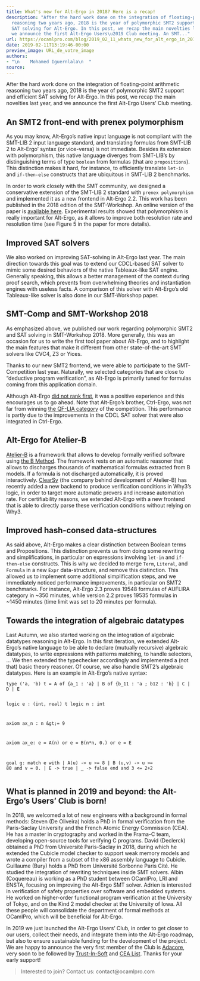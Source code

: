 ```yaml
---
title: What's new for Alt-Ergo in 2018? Here is a recap!
description: "After the hard work done on the integration of floating-point arithmetic
  reasoning two years ago, 2018 is the year of polymorphic SMT2 support and efficient
  SAT solving for Alt-Ergo. In this post, we recap the main novelties last year, and
  we announce the first Alt-Ergo Users\u2019 Club meeting. An SMT..."
url: https://ocamlpro.com/blog/2019_02_11_whats_new_for_alt_ergo_in_2018_here_is_a_recap
date: 2019-02-11T13:19:46-00:00
preview_image: URL_de_votre_image
authors:
- "\n    Mohamed Iguernlala\n  "
source:
---
```


<p>After the hard work done on the integration of floating-point arithmetic reasoning two years ago, 2018 is the year of polymorphic SMT2 support and efficient SAT solving for Alt-Ergo. In this post, we recap the main novelties last year, and we announce the first Alt-Ergo Users&rsquo; Club meeting.</p>
<h2>An SMT2 front-end with prenex polymorphism</h2>
<p>As you may know, Alt-Ergo&rsquo;s native input language is not compliant with the SMT-LIB 2 input language standard, and translating formulas from SMT-LIB 2 to Alt-Ergo&rsquo; syntax (or vice-versa) is not immediate. Besides its extension with polymorphism, this native language diverges from SMT-LIB&rsquo;s by distinguishing terms of type <code>boolean</code> from formulas (that are <code>propositions</code>). This distinction makes it hard, for instance, to efficiently translate <code>let-in</code> and <code>if-then-else</code> constructs that are ubiquitous in SMT-LIB 2 benchmarks.</p>
<p>In order to work closely with the SMT community, we designed a conservative extension of the SMT-LIB 2 standard with <code>prenex polymorphism</code> and implemented it as a new frontend in Alt-Ergo 2.2. This work has been published in the 2018 edition of the SMT-Workshop. An online version of the paper is <a href="https://hal.inria.fr/hal-01960203">available here</a>. Experimental results showed that polymorphism is really important for Alt-Ergo, as it allows to improve both resolution rate and resolution time (see Figure 5 in the paper for more details).</p>
<h2>Improved SAT solvers</h2>
<p>We also worked on improving SAT-solving in Alt-Ergo last year. The main direction towards this goal was to extend our CDCL-based SAT solver to mimic some desired behaviors of the native Tableaux-like SAT engine. Generally speaking, this allows a better management of the context during proof search, which prevents from overwhelming theories and instantiation engines with useless facts. A comparison of this solver with Alt-Ergo&rsquo;s old Tableaux-like solver is also done in our SMT-Workshop paper.</p>
<h2>SMT-Comp and SMT-Workshop 2018</h2>
<p>As emphasized above, we published our work regarding polymorphic SMT2 and SAT solving in SMT-Workshop 2018. More generally, this was an occasion for us to write the first tool paper about Alt-Ergo, and to highlight the main features that make it different from other state-of-the-art SMT solvers like CVC4, Z3 or Yices.</p>
<p>Thanks to our new SMT2 frontend, we were able to participate to the SMT-Competition last year. Naturally, we selected categories that are close to &ldquo;deductive program verification&rdquo;, as Alt-Ergo is primarily tuned for formulas coming from this application domain.</p>
<p>Although Alt-Ergo <a href="http://smtcomp.sourceforge.net/2018/results-summary.shtml?v=1531410683">did not rank first</a>, it was a positive experience and this encourages us to go ahead. Note that Alt-Ergo&rsquo;s brother, Ctrl-Ergo, was not far from winning <a href="http://smtcomp.sourceforge.net/2018/results-QF_LIA.shtml">the QF-LIA category</a> of the competition. This performance is partly due to the improvements in the CDCL SAT solver that were also integrated in Ctrl-Ergo.</p>
<h2>Alt-Ergo for Atelier-B</h2>
<p><a href="https://www.atelierb.eu/en/">Atelier-B</a> is a framework that allows to develop formally verified software using <a href="https://www.methode-b.com/en/b-method/">the B Method</a>. The framework rests on an automatic reasoner that allows to discharges thousands of mathematical formulas extracted from B models. If a formula is not discharged automatically, it is proved interactively. <a href="https://www.clearsy.com/en/">ClearSy</a> (the company behind development of Atelier-B) has recently added a new backend to produce verification conditions in Why3&rsquo;s logic, in order to target more automatic provers and increase automation rate. For certifiability reasons, we extended Alt-Ergo with a new frontend that is able to directly parse these verification conditions without relying on Why3.</p>
<h2>Improved hash-consed data-structures</h2>
<p>As said above, Alt-Ergo makes a clear distinction between Boolean terms and Propositions. This distinction prevents us from doing some rewriting and simplifications, in particular on expressions involving <code>let-in</code> and <code>if-then-else</code> constructs. This is why we decided to merge <code>Term</code>, <code>Literal</code>, and <code>Formula</code> in a new <code>Expr</code> data-structure, and remove this distinction. This allowed us to implement some additional simplification steps, and we immediately noticed performance improvements, in particular on SMT2 benchmarks. For instance, Alt-Ergo 2.3 proves 19548 formulas of AUFLIRA category in ~350 minutes, while version 2.2 proves 19535 formulas in ~1450 minutes (time limit was set to 20 minutes per formula).</p>
<h2>Towards the integration of algebraic datatypes</h2>
<p>Last Autumn, we also started working on the integration of algebraic datatypes reasoning in Alt-Ergo. In this first iteration, we extended Alt-Ergo&rsquo;s native language to be able to declare (mutually recursive) algebraic datatypes, to write expressions with patterns matching, to handle selectors, &hellip; We then extended the typechecker accordingly and implemented a (not that) basic theory reasoner. Of course, we also handle SMT2&rsquo;s algebraic datatypes. Here is an example in Alt-Ergo&rsquo;s native syntax:</p>
<pre><code class="language-OCaml">type ('a, 'b) t = A of {a_1 : 'a} | B of {b_11 : 'a ; b12 : 'b} | C | D | E

logic e : (int, real) t
logic n : int

axiom ax_n : n &amp;gt;= 9

axiom ax_e:
  e = A(n) or e = B(n*n, 0.) or e = E

goal g:
  match e with
   | A(u) -&gt; u &gt;= 8
   | B (u,v) -&gt; u &gt;= 80 and v = 0.
   | E -&gt; true
   | _ -&gt; false
  end
  and 3 &lt;= 2+2
</code></pre>
<h2>What is planned in 2019 and beyond: the Alt-Ergo&rsquo;s Users&rsquo; Club is born!</h2>
<p>In 2018, we welcomed a lot of new engineers with a background in formal methods: Steven (De Oliveira) holds a PhD in formal verification from the Paris-Saclay University and the French Atomic Energy Commission (CEA). He has a master in cryptography and worked in the Frama-C team, developing open-source tools for verifying C programs. David (Declerck) obtained a PhD from Universit&eacute; Paris-Saclay in 2018, during which he extended the Cubicle model checker to support weak memory models and wrote a compiler from a subset of the x86 assembly language to Cubicle. Guillaume (Bury) holds a PhD from Universit&eacute; Sorbonne Paris Cit&eacute;. He studied the integration of rewriting techniques inside SMT solvers. Albin (Coquereau) is working as a PhD student between OCamlPro, LRI and ENSTA, focusing on improving the Alt-Ergo SMT solver. Adrien is interested in verification of safety properties over software and embedded systems. He worked on higher-order functional program verification at the University of Tokyo, and on the Kind 2 model checker at the University of Iowa. All these people will consolidate the department of formal methods at OCamlPro, which will be beneficial for Alt-Ergo.</p>
<p>In 2019 we just launched the Alt-Ergo Users&rsquo; Club, in order to get closer to our users, collect their needs, and integrate them into the Alt-Ergo roadmap, but also to ensure sustainable funding for the development of the project. We are happy to announce the very first member of the Club is <a href="https://www.adacore.com">Adacore</a>, very soon to be followed by <a href="https://trust-in-soft.com">Trust-In-Soft</a> and <a href="http://www-list.cea.fr/en/">CEA List</a>. Thanks for your early support!</p>
<blockquote>
<p>Interested to join? Contact us: contact@ocamlpro.com</p>
</blockquote>

